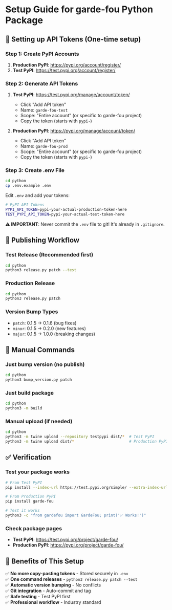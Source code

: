 # Setup Guide for garde-fou Python Package

## 🔑 Setting up API Tokens (One-time setup)

### Step 1: Create PyPI Accounts
1. **Production PyPI**: https://pypi.org/account/register/
2. **Test PyPI**: https://test.pypi.org/account/register/

### Step 2: Generate API Tokens
1. **Test PyPI**: https://test.pypi.org/manage/account/token/
   - Click "Add API token"
   - Name: `garde-fou-test`
   - Scope: "Entire account" (or specific to garde-fou project)
   - Copy the token (starts with `pypi-`)

2. **Production PyPI**: https://pypi.org/manage/account/token/
   - Click "Add API token"  
   - Name: `garde-fou-prod`
   - Scope: "Entire account" (or specific to garde-fou project)
   - Copy the token (starts with `pypi-`)

### Step 3: Create .env File
```bash
cd python
cp .env.example .env
```

Edit `.env` and add your tokens:
```bash
# PyPI API Tokens
PYPI_API_TOKEN=pypi-your-actual-production-token-here
TEST_PYPI_API_TOKEN=pypi-your-actual-test-token-here
```

**⚠️ IMPORTANT**: Never commit the `.env` file to git! It's already in `.gitignore`.

## 🚀 Publishing Workflow

### Test Release (Recommended first)
```bash
cd python
python3 release.py patch --test
```

### Production Release
```bash
cd python
python3 release.py patch
```

### Version Bump Types
- `patch`: 0.1.5 → 0.1.6 (bug fixes)
- `minor`: 0.1.5 → 0.2.0 (new features)  
- `major`: 0.1.5 → 1.0.0 (breaking changes)

## 🔧 Manual Commands

### Just bump version (no publish)
```bash
cd python
python3 bump_version.py patch
```

### Just build package
```bash
cd python
python3 -m build
```

### Manual upload (if needed)
```bash
cd python
python3 -m twine upload --repository testpypi dist/*  # Test PyPI
python3 -m twine upload dist/*                        # Production PyPI
```

## ✅ Verification

### Test your package works
```bash
# From Test PyPI
pip install --index-url https://test.pypi.org/simple/ --extra-index-url https://pypi.org/simple/ garde-fou

# From Production PyPI  
pip install garde-fou

# Test it works
python3 -c "from gardefou import GardeFou; print('✅ Works!')"
```

### Check package pages
- **Test PyPI**: https://test.pypi.org/project/garde-fou/
- **Production PyPI**: https://pypi.org/project/garde-fou/

## 🎯 Benefits of This Setup

✅ **No more copy-pasting tokens** - Stored securely in `.env`  
✅ **One command releases** - `python3 release.py patch --test`  
✅ **Automatic version bumping** - No conflicts  
✅ **Git integration** - Auto-commit and tag  
✅ **Safe testing** - Test PyPI first  
✅ **Professional workflow** - Industry standard